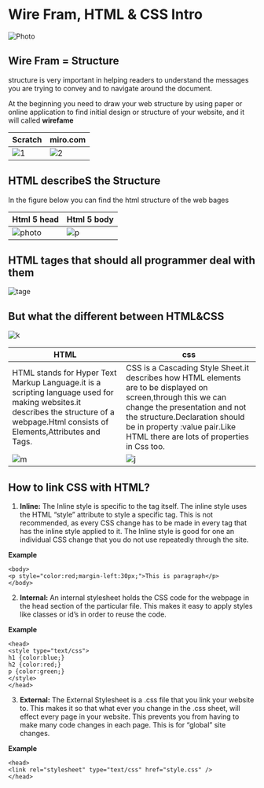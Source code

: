 # Wire Fram, HTML & CSS Intro

![Photo](https://miro.medium.com/max/675/1*dqLV7KjUtg57JPBCilqxSQ.jpeg)

## Wire Fram = Structure 
   structure is very important in helping readers to understand the messages you are trying to convey and to navigate around the document.

At the beginning you need to draw your web structure by using paper or online application to find initial design or structure of your website, and it will called **wirefame**

Scratch| miro.com
---------|----------
![1](https://careerfoundry.com/en/blog/uploads/Wiregraming_PillarPage.jpg)|![2](https://i.ytimg.com/vi/zQ3Cn3EQz3k/maxresdefault.jpg)

## HTML describeS the Structure

In the figure below you can find the html structure of the web bages

Html 5 head| Html 5 body
-------|----------
![photo](https://www.oreilly.com/library/view/learning-web-design/9781449337513/httpatomoreillycomsourceoreillyimages2257981.png)|![p](https://assets.hongkiat.com/uploads/html-5-semantics/document-outline-example.jpg)

## HTML tages that should all programmer deal with them 

![tage](https://mason.gmu.edu/~kshiffl4/375/HTML_Tags.jpg)

## But what the different between HTML&CSS

![k](https://miro.medium.com/max/2400/1*eGqxygcyUDxBo0lgYdvssQ.png)


HTML |css
----|-----
HTML stands for Hyper Text Markup Language.it is a scripting language used for making websites.it describes the structure of a webpage.Html consists of Elements,Attributes and Tags.|CSS is a Cascading Style Sheet.it describes how HTML elements are to be displayed on screen,through this we can change the presentation and not the structure.Declaration should be in property :value pair.Like HTML there are lots of properties in Css too.
![m](https://miro.medium.com/max/554/1*4pO33ZUyJ0JBia-W4-P8XQ.png)|![j](https://miro.medium.com/max/569/1*VjE5xYOMx_8x0Z7td2JvaA.gif)

## How to link CSS with HTML?

1. **Inline:** The Inline style is specific to the tag itself. The inline style uses the HTML “style” attribute to style a specific tag. This is not recommended, as every CSS change has to be made in every tag that has the inline style applied to it. The Inline style is good for one an individual CSS change that you do not use repeatedly through the site.

**Example** 
```
<body>
<p style="color:red;margin-left:30px;">This is paragraph</p>
</body>
```
2. **Internal:** An internal stylesheet holds the CSS code for the webpage in the head section of the particular file. This makes it easy to apply styles like classes or id’s in order to reuse the code.

**Example** 
```
<head> 
<style type="text/css">  
h1 {color:blue;}  
h2 {color:red;}  
p {color:green;} 
</style>  
</head>
```
3. **External:** The External Stylesheet is a .css file that you link your website to. This makes it so that what ever you change in the .css sheet, will effect every page in your website. This prevents you from having to make many code changes in each page. This is for “global” site changes.

**Example** 
```
<head>
<link rel="stylesheet" type="text/css" href="style.css" />
</head>
```